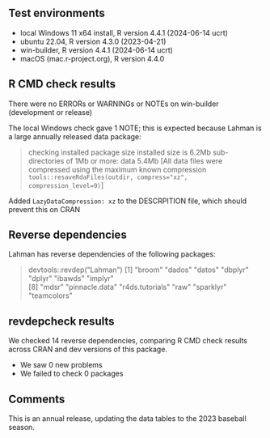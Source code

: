 ## Test environments
* local Windows 11 x64 install, R version 4.4.1 (2024-06-14 ucrt)
* ubuntu 22.04, R version 4.3.0 (2023-04-21)
* win-builder, R version 4.4.1 (2024-06-14 ucrt)
* macOS (mac.r-project.org), R version 4.4.0

## R CMD check results
There were no ERRORs or WARNINGs or NOTEs on win-builder (development or release)

The local Windows check gave 1 NOTE; this is expected because Lahman is a large annually released data package:  

> checking installed package size
>    installed size is  6.2Mb
>    sub-directories of 1Mb or more:
>      data   5.4Mb
>[All data files were compressed using the maximum known compression `tools::resaveRdaFiles(outdir, compress="xz", compression_level=9)`]

Added `LazyDataCompression: xz` to the DESCRPITION file, which should prevent this on CRAN

## Reverse dependencies

Lahman has reverse dependencies of the following packages:

> devtools::revdep("Lahman")
 [1] "broom"          "dados"          "datos"          "dbplyr"         "dplyr"          "ibawds"         "implyr"        
 [8] "mdsr"           "pinnacle.data"  "r4ds.tutorials" "raw"            "sparklyr"       "teamcolors"   

## revdepcheck results

We checked 14 reverse dependencies, comparing R CMD check results across CRAN and dev versions of this package.

 * We saw 0 new problems
 * We failed to check 0 packages


## Comments
This is an annual release, updating the data tables to the 2023 baseball season.

